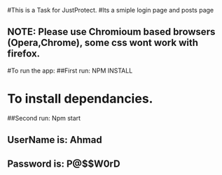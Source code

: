 #This is a Task for JustProtect.
#Its a smiple login page and posts page

## NOTE: Please use Chromioum based browsers (Opera,Chrome), some css wont work with firefox.

#To run the app:
##First run: NPM INSTALL
# To install dependancies.

##Second run: Npm start

## UserName is: Ahmad
## Password is: P@$$W0rD 
